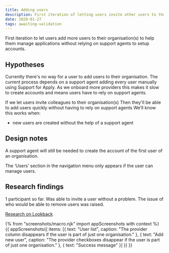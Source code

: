 ```yaml
---
title: Adding users
description: First iteration of letting users invite other users to their organisation(s) to help manage applications.
date: 2020-01-27
tags: awaiting-validation
---
```


First iteration to let users add more users to their organisation(s) to help them manage applications without relying on support agents to setup accounts.

## Hypotheses

Currently there's no way for a user to add users to their organisation. The current process depends on a support agent adding every user manually using Support for Apply. As we onboard more providers this makes it slow to create accounts and means users have to rely on support agents.

If we let users invite colleagues to their organisation(s)
Then they'll be able to add users quickly without having to rely on support agents
We’ll know this works when:
* new users are created without the help of a support agent

## Design notes

A support agent will still be needed to create the account of the first user of an organisation.

The ‘Users’ section in the navigation menu only appears if the user can manage users.

## Research findings

1 participant so far. Was able to invite a user without a problem. The issue of who would be able to remove users was raised.

[Research on Lookback](https://lookback.io/watch/j5Z8YfSp4g85kEYQn)

{% from "screenshots/macro.njk" import appScreenshots with context %}
{{ appScreenshots({
  items: [{
    text: "User list",
    caption: "The provider column disappears if the user is part of just one organisation."
  }, {
    text: "Add new user",
    caption: "The provider checkboxes disappear if the user is part of just one organisation."
  }, {
    text: "Success message"
  }]
}) }}
